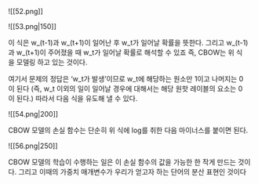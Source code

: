 
![[52.png]]

![[53.png|150]]

이 식은 w_(t-1)과 w_(t+1)이 일어난 후 w_t가 일어날 확률을 뜻한다. 그리고 w_(t-1)과 w_(t+1)이 주어졌을 때 w_t가 일어날 확률로 해석할 수 있죠 즉, CBOW는 위 식을 모델링 하고 있는 것이다.

여기서 문제의 정답은 ‘w_t가 발생’이므로 w_t에 해당하는 원소만 1이고 나머지는 0이 된다 (즉, w_t 이외의 일이 일어날 경우에 대해서는 해당 원핫 레이블의 요소는 0이 된다.) 따라서 다음 식을 유도해 낼 수 있다.

![[54.png|200]]

CBOW 모델의 손실 함수는 단순히 위 식에 log를 취한 다음 마이너스를 붙이면 된다.

![[56.png|250]]

CBOW 모델의 학습이 수행하는 일은 이 손실 함수의 값을 가능한 한 작게 만드는 것이다. 그리고 이때의 가중치 매개변수가 우리가 얻고자 하는 단어의 분산 표현인 것이다